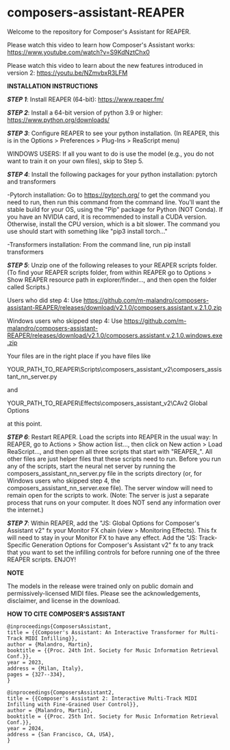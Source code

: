 # composers-assistant-REAPER
Welcome to the repository for Composer's Assistant for REAPER. 

Please watch this video to learn how Composer's Assistant works: https://www.youtube.com/watch?v=S9KdNztChx0

Please watch this video to learn about the new features introduced in version 2: https://youtu.be/NZmvbxR3LFM

**INSTALLATION INSTRUCTIONS**

***STEP 1***: Install REAPER (64-bit): https://www.reaper.fm/

***STEP 2***: Install a 64-bit version of python 3.9 or higher: https://www.python.org/downloads/

***STEP 3***: Configure REAPER to see your python installation. (In REAPER, this is in the Options > Preferences > Plug-Ins > ReaScript menu)

WINDOWS USERS: If all you want to do is use the model (e.g., you do not want to train it on your own files), skip to Step 5.

***STEP 4***: Install the following packages for your python installation: pytorch and transformers

-Pytorch installation: Go to https://pytorch.org/ to get the command you need to run, then run this command from the command line. You'll want the stable build for your OS, using the "Pip" package for Python (NOT Conda). If you have an NVIDIA card, it is recommended to install a CUDA version. Otherwise, install the CPU version, which is a bit slower. The command you use should start with something like "pip3 install torch..."

-Transformers installation: From the command line, run pip install transformers

***STEP 5***: Unzip one of the following releases to your REAPER scripts folder. (To find your REAPER scripts folder, from within REAPER go to Options > Show REAPER resource path in explorer/finder..., and then open the folder called Scripts.)

Users who did step 4: Use https://github.com/m-malandro/composers-assistant-REAPER/releases/download/v2.1.0/composers.assistant.v.2.1.0.zip

Windows users who skipped step 4: Use https://github.com/m-malandro/composers-assistant-REAPER/releases/download/v2.1.0/composers.assistant.v.2.1.0.windows.exe.zip

Your files are in the right place if you have files like

YOUR_PATH_TO_REAPER\Scripts\composers_assistant_v2\composers_assistant_nn_server.py

and

YOUR_PATH_TO_REAPER\Effects\composers_assistant_v2\CAv2 Global Options

at this point.

***STEP 6***: Restart REAPER. Load the scripts into REAPER in the usual way: In REAPER, go to Actions > Show action list..., then click on New action > Load ReaScript..., and then open all three scripts that start with "REAPER_". All other files are just helper files that these scripts need to run. Before you run any of the scripts, start the neural net server by running the composers_assistant_nn_server.py file in the scripts directory (or, for Windows users who skipped step 4, the composers_assistant_nn_server.exe file). The server window will need to remain open for the scripts to work. (Note: The server is just a separate process that runs on your computer. It does NOT send any information over the internet.)

***STEP 7***: Within REAPER, add the "JS: Global Options for Composer's Assistant v2" fx your Monitor FX chain (view > Monitoring Effects). This fx will need to stay in your Monitor FX to have any effect. Add the "JS: Track-Specific Generation Options for Composer's Assistant v2" fx to any track that you want to set the infilling controls for before running one of the three REAPER scripts. ENJOY!

**NOTE**

The models in the release were trained only on public domain and permissively-licensed MIDI files. Please see the acknowledgements, disclaimer, and license in the download.

**HOW TO CITE COMPOSER'S ASSISTANT**

```
@inproceedings{ComposersAssistant,
title = {{Composer's Assistant: An Interactive Transformer for Multi-Track MIDI Infilling}},
author = {Malandro, Martin},
booktitle = {{Proc. 24th Int. Society for Music Information Retrieval Conf.}},
year = 2023,
address = {Milan, Italy},
pages = {327--334},
}

@inproceedings{ComposersAssistant2,
title = {{Composer's Assistant 2: Interactive Multi-Track MIDI Infilling with Fine-Grained User Control}},
author = {Malandro, Martin},
booktitle = {{Proc. 25th Int. Society for Music Information Retrieval Conf.}},
year = 2024,
address = {San Francisco, CA, USA},
}
```
